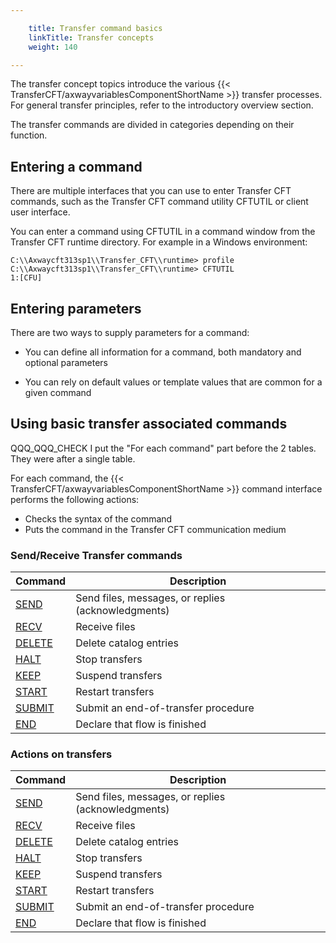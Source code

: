 ```yaml
---

    title: Transfer command basics
    linkTitle: Transfer concepts
    weight: 140

---
```

The transfer concept topics introduce the various {{< TransferCFT/axwayvariablesComponentShortName  >}} transfer
processes. For general transfer principles, refer to the introductory
overview section.

The transfer commands are
divided in categories depending on their function.

## Entering a command

There are multiple interfaces that you can use to enter Transfer CFT commands, such as the Transfer CFT command utility CFTUTIL or client user interface.

You can enter a command using CFTUTIL in a command window from the Transfer CFT runtime directory. For example in a Windows environment:

```
C:\\Axwaycft313sp1\\Transfer_CFT\\runtime> profile
C:\\Axwaycft313sp1\\Transfer_CFT\\runtime> CFTUTIL  
1:[CFU]
```

## Entering parameters

There are two ways to supply parameters for a command:

- You can define all information for a command, both mandatory and optional parameters

<!-- -->

- You can rely on default values or template values that are common for a given command

<span id="Transfer_associated_commands"></span>

## Using basic transfer associated commands

QQQ\_QQQ\_CHECK I put the "For each command" part before the 2 tables. They were after a single table.

For each command, the {{< TransferCFT/axwayvariablesComponentShortName  >}} command interface performs the following
actions:

- Checks the syntax
    of the command
- Puts the command
    in the Transfer CFT communication medium

### Send/Receive Transfer commands


| Command | Description |
| --- | --- |
| <a href="">SEND</a>  | Send files, messages, or replies (acknowledgments)  |
| <a href="">RECV</a>  | Receive files  |
| <a href="../../admin_intro/admin_commands_intro/delete_command">DELETE</a> | Delete catalog entries  |
| <a href="../../c_intro_userinterfaces/about_cftutil/managing_transfer_states/halt_command">HALT</a> | Stop transfers  |
| <a href="../../c_intro_userinterfaces/about_cftutil/managing_transfer_states/keep_command">KEEP</a> | Suspend transfers  |
| <a href="../../c_intro_userinterfaces/about_cftutil/managing_transfer_states/start_command">START</a> | Restart transfers  |
| <a href="../../c_intro_userinterfaces/about_cftutil/managing_transfer_states/submit_command">SUBMIT</a> | Submit an end-of-transfer procedure |
| <a href="../../c_intro_userinterfaces/about_cftutil/managing_transfer_states/end_command">END</a> | Declare that flow is finished |


### Actions on transfers 


| Command | Description |
| --- | --- |
| <a href="">SEND</a>  | Send files, messages, or replies (acknowledgments)  |
| <a href="">RECV</a>  | Receive files  |
| <a href="../../admin_intro/admin_commands_intro/delete_command">DELETE</a> | Delete catalog entries  |
| <a href="../../c_intro_userinterfaces/about_cftutil/managing_transfer_states/halt_command">HALT</a> | Stop transfers  |
| <a href="../../c_intro_userinterfaces/about_cftutil/managing_transfer_states/keep_command">KEEP</a> | Suspend transfers  |
| <a href="../../c_intro_userinterfaces/about_cftutil/managing_transfer_states/start_command">START</a> | Restart transfers  |
| <a href="../../c_intro_userinterfaces/about_cftutil/managing_transfer_states/submit_command">SUBMIT</a> | Submit an end-of-transfer procedure |
| <a href="../../c_intro_userinterfaces/about_cftutil/managing_transfer_states/end_command">END</a> | Declare that flow is finished |

